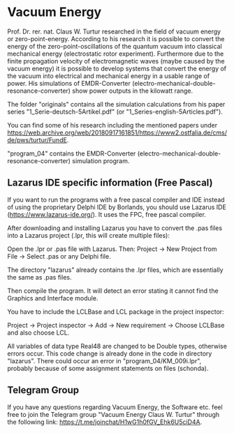 # Vacuum Energy
Prof. Dr. rer. nat. Claus W. Turtur researched in the field of vacuum energy or zero-point-energy. According to his research it is possible to convert the energy of the zero-point-oscillations of the quantum vacuum into classical mechanical energy (electrostatic rotor experiment). Furthermore due to the finite propagation velocity of electromagnetic waves (maybe caused by the vacuum energy) it is possible to develop systems that convert the energy of the vacuum into electrical and mechanical energy in a usable range of power. His simulations of EMDR-Converter (electro-mechanical-double-resonance-converter) show power outputs in the kilowatt range.

The folder "originals" contains all the simulation calculations from his paper series "1_Serie-deutsch-5Artikel.pdf" (or "1_Series-english-5Articles.pdf").

You can find some of his research including the mentioned papers under https://web.archive.org/web/20180917161851/https://www2.ostfalia.de/cms/de/pws/turtur/FundE.

"program_04" contains the EMDR-Converter (electro-mechanical-double-resonance-converter) simulation program.

## Lazarus IDE specific information (Free Pascal)
If you want to run the programs with a free pascal compiler and IDE instead of using the proprietary Delphi IDE by Borlands, you should use Lazarus IDE (https://www.lazarus-ide.org/). It uses the FPC, free pascal compiler.

After downloading and installing Lazarus you have to convert the .pas files into a Lazarus project (.lpr, this will create multiple files): 

Open the .lpr or .pas file with Lazarus. Then: Project -> New Project from File -> Select .pas or any Delphi file.

The directory "lazarus" already contains the .lpr files, which are essentially the same as .pas files.

Then compile the program. It will detect an error stating it cannot find the Graphics and Interface module.

You have to include the LCLBase and LCL package in the project inspector: 

Project -> Project inspector -> Add -> New requirement -> Choose LCLBase and also choose LCL.

All variables of data type Real48 are changed to be Double types, otherwise errors occur. This code change is already done in the code in directory "lazarus".
There could occur an error in "program_04/KM_009i.lpr", probably because of some assignment statements on files (schonda).

## Telegram Group
If you have any questions regarding Vacuum Energy, the Software etc. feel free to join the Telegram group "Vacuum Energy Claus W. Turtur" through the following link: https://t.me/joinchat/H1wG1h0fGV_Ehk6U5ciD4A.
